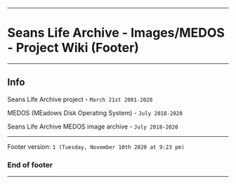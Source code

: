 
***

# Seans Life Archive - Images/MEDOS - Project Wiki (Footer)

***

## Info

Seans Life Archive project - `March 21st 2001-2020`

MEDOS (MEadows Disk Operating System) - `July 2018-2020`

Seans Life Archive MEDOS image archive - `July 2018-2020`

***

Footer version: `1 (Tuesday, November 10th 2020 at 9:23 pm)`

### End of footer

***
